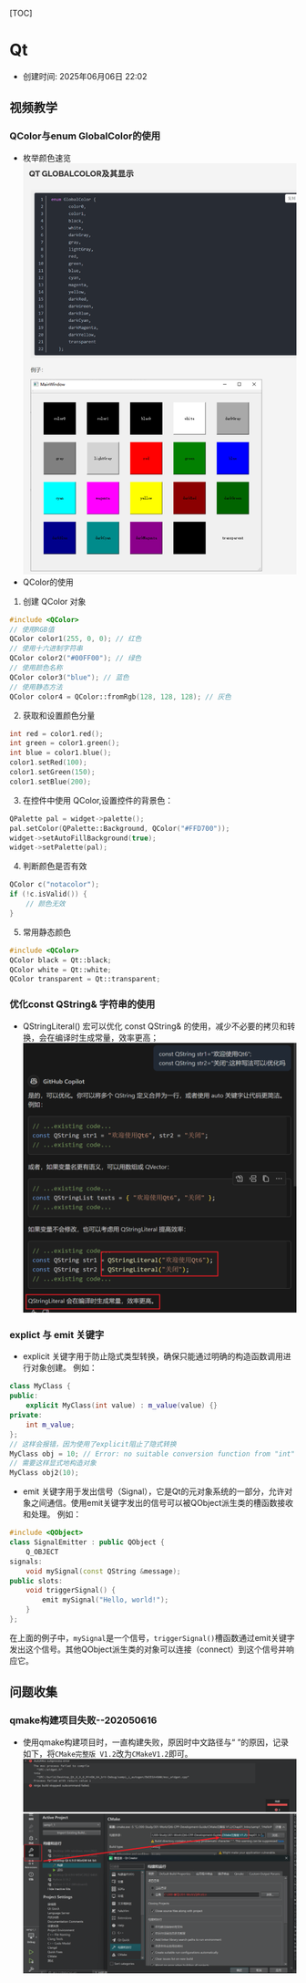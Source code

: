 [TOC]
# Qt

- 创建时间: 2025年06月06日 22:02

## 视频教学
### 
### QColor与enum GlobalColor的使用
- 枚举颜色速览
![alt text](assets/20250606--Qt/image-3.png)
- QColor的使用
1. 创建 QColor 对象
```cpp
#include <QColor>
// 使用RGB值
QColor color1(255, 0, 0); // 红色
// 使用十六进制字符串
QColor color2("#00FF00"); // 绿色
// 使用颜色名称
QColor color3("blue"); // 蓝色
// 使用静态方法
QColor color4 = QColor::fromRgb(128, 128, 128); // 灰色
```
2. 获取和设置颜色分量
```cpp
int red = color1.red();
int green = color1.green();
int blue = color1.blue();
color1.setRed(100);
color1.setGreen(150);
color1.setBlue(200);
```
3. 在控件中使用 QColor,设置控件的背景色：
```cpp
QPalette pal = widget->palette();
pal.setColor(QPalette::Background, QColor("#FFD700"));
widget->setAutoFillBackground(true);
widget->setPalette(pal);
```
4. 判断颜色是否有效
```cpp
QColor c("notacolor");
if (!c.isValid()) {
    // 颜色无效
}
```
5. 常用静态颜色
```cpp
#include <QColor>
QColor black = Qt::black;
QColor white = Qt::white;
QColor transparent = Qt::transparent;
```
### 优化const QString& 字符串的使用
- QStringLiteral() 宏可以优化 const QString& 的使用，减少不必要的拷贝和转换，会在编译时生成常量，效率更高；
![alt text](assets/20250606--Qt/image-2.png)

### explict 与 emit 关键字
- explicit 关键字用于防止隐式类型转换，确保只能通过明确的构造函数调用进行对象创建。
  例如：
```cpp
class MyClass {
public:
    explicit MyClass(int value) : m_value(value) {}
private:
    int m_value;
};
// 这样会报错，因为使用了explicit阻止了隐式转换
MyClass obj = 10; // Error: no suitable conversion function from "int" to "MyClass"
// 需要这样显式地构造对象
MyClass obj2(10);
```
- emit 关键字用于发出信号（Signal），它是Qt的元对象系统的一部分，允许对象之间通信。使用emit关键字发出的信号可以被QObject派生类的槽函数接收和处理。
  例如：
```cpp
#include <QObject>
class SignalEmitter : public QObject {
    Q_OBJECT
signals:
    void mySignal(const QString &message);
public slots:
    void triggerSignal() {
        emit mySignal("Hello, world!");
    }
};
```
在上面的例子中，`mySignal`是一个信号，`triggerSignal()`槽函数通过emit关键字发出这个信号。其他QObject派生类的对象可以连接（connect）到这个信号并响应它。


## 问题收集
### qmake构建项目失败--202050616
- 使用qmake构建项目时，一直构建失败，原因时中文路径与“ ”的原因，记录如下，将`CMake完整版 V1.2`改为`CMakeV1.2`即可。
![alt text](assets/20250606--Qt/image.png)
![alt text](assets/20250606--Qt/image-1.png)


